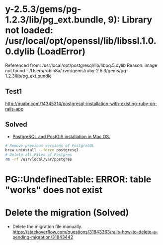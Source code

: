 #  y-2.5.3/gems/pg-1.2.3/lib/pg_ext.bundle, 9): Library not loaded: /usr/local/opt/openssl/lib/libssl.1.0.0.dylib (LoadError)
  Referenced from: /usr/local/opt/postgresql/lib/libpq.5.dylib
  Reason: image not found - /Users/robin8a/.rvm/gems/ruby-2.5.3/gems/pg-1.2.3/lib/pg_ext.bundle
## Test1
http://quabr.com/14345314/postgresql-installation-with-existing-ruby-on-rails-app

## Solved
- [PostgreSQL and PostGIS installation in Mac OS.](https://medium.com/@Umesh_Kafle/postgresql-and-postgis-installation-in-mac-os-87fa98a6814d)

```sh
# Remove previous versions of PostgreSQL
brew uninstall --force postgresql
# Delete all Files of Postgres
rm -rf /usr/local/var/postgres

```

# PG::UndefinedTable: ERROR:  table "works" does not exist

# Delete the migration (Solved)
- Delete the migration file manually.
https://stackoverflow.com/questions/31843363/rails-how-to-delete-a-pending-migration/31843442